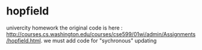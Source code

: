# hopfield
univercity homework
the original code is here : http://courses.cs.washington.edu/courses/cse599/01wi/admin/Assignments/hopfield.html.
we must add code for "sychronous" updating
 
